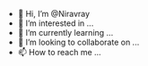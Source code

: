 - 👋 Hi, I’m @Niravray
- 👀 I’m interested in ...
- 🌱 I’m currently learning ...
- 💞️ I’m looking to collaborate on ...
- 📫 How to reach me ...

<!---
Niravray/Niravray is a ✨ special ✨ repository because its `README.md` (this file) appears on your GitHub profile.
You can click the Preview link to take a look at your changes.
--->
